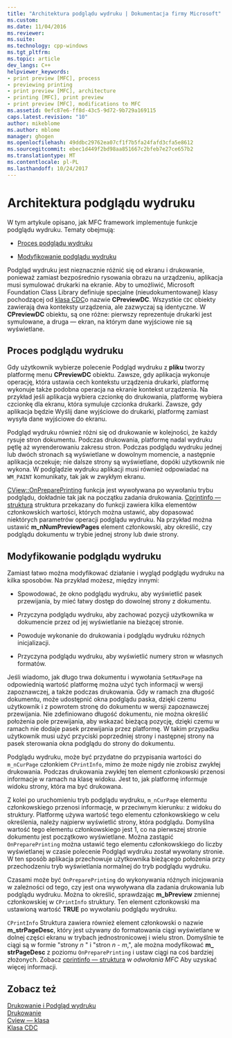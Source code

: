 ```yaml
---
title: "Architektura podglądu wydruku | Dokumentacja firmy Microsoft"
ms.custom: 
ms.date: 11/04/2016
ms.reviewer: 
ms.suite: 
ms.technology: cpp-windows
ms.tgt_pltfrm: 
ms.topic: article
dev_langs: C++
helpviewer_keywords:
- print preview [MFC], process
- previewing printing
- print preview [MFC], architecture
- printing [MFC], print preview
- print preview [MFC], modifications to MFC
ms.assetid: 0efc87e6-ff8d-43c5-9d72-9b729a169115
caps.latest.revision: "10"
author: mikeblome
ms.author: mblome
manager: ghogen
ms.openlocfilehash: 49ddbc29762ea07cf1f7b5fa24fafd3cfa5e8612
ms.sourcegitcommit: ebec1d449f2bd98aa851667c2bfeb7e27ce657b2
ms.translationtype: MT
ms.contentlocale: pl-PL
ms.lasthandoff: 10/24/2017
---
```

# <a name="print-preview-architecture"></a>Architektura podglądu wydruku
W tym artykule opisano, jak MFC framework implementuje funkcje podglądu wydruku. Tematy obejmują:  
  
-   [Proces podglądu wydruku](#_core_the_print_preview_process)  
  
-   [Modyfikowanie podglądu wydruku](#_core_modifying_print_preview)  
  
 Podgląd wydruku jest nieznacznie różnić się od ekranu i drukowanie, ponieważ zamiast bezpośrednio rysowania obrazu na urządzeniu, aplikacja musi symulować drukarki na ekranie. Aby to umożliwić, Microsoft Foundation Class Library definiuje specjalne (nieudokumentowanej) klasy pochodzącej od [klasa CDC](../mfc/reference/cdc-class.md)o nazwie **CPreviewDC**. Wszystkie `CDC` obiekty zawierają dwa konteksty urządzenia, ale zazwyczaj są identyczne. W **CPreviewDC** obiektu, są one różne: pierwszy reprezentuje drukarki jest symulowane, a druga — ekran, na którym dane wyjściowe nie są wyświetlane.  
  
##  <a name="_core_the_print_preview_process"></a>Proces podglądu wydruku  
 Gdy użytkownik wybierze polecenie Podgląd wydruku z **pliku** tworzy platformę menu **CPreviewDC** obiektu. Zawsze, gdy aplikacja wykonuje operację, która ustawia cech kontekstu urządzenia drukarki, platformę wykonuje także podobna operacja na ekranie kontekst urządzenia. Na przykład jeśli aplikacja wybiera czcionkę do drukowania, platformę wybiera czcionkę dla ekranu, która symuluje czcionka drukarki. Zawsze, gdy aplikacja będzie Wyślij dane wyjściowe do drukarki, platformę zamiast wysyła dane wyjściowe do ekranu.  
  
 Podgląd wydruku również różni się od drukowanie w kolejności, że każdy rysuje stron dokumentu. Podczas drukowania, platformę nadal wydruku pętlę aż wyrenderowaniu zakresu stron. Podczas podglądu wydruku jednej lub dwóch stronach są wyświetlane w dowolnym momencie, a następnie aplikacja oczekuje; nie dalsze strony są wyświetlane, dopóki użytkownik nie wykona. W podglądzie wydruku aplikacji musi również odpowiadać na `WM_PAINT` komunikaty, tak jak w zwykłym ekranu.  
  
 [CView::OnPreparePrinting](../mfc/reference/cview-class.md#onprepareprinting) funkcja jest wywoływana po wywołaniu trybu podglądu, dokładnie tak jak na początku zadania drukowania. [Cprintinfo — struktura](../mfc/reference/cprintinfo-structure.md) struktura przekazany do funkcji zawiera kilka elementów członkowskich wartości, których można ustawić, aby dopasować niektórych parametrów operacji podglądu wydruku. Na przykład można ustawić **m_nNumPreviewPages** element członkowski, aby określić, czy podglądu dokumentu w trybie jednej strony lub dwie strony.  
  
##  <a name="_core_modifying_print_preview"></a>Modyfikowanie podglądu wydruku  
 Zamiast łatwo można modyfikować działanie i wygląd podglądu wydruku na kilka sposobów. Na przykład możesz, między innymi:  
  
-   Spowodować, że okno podglądu wydruku, aby wyświetlić pasek przewijania, by mieć łatwy dostęp do dowolnej strony z dokumentu.  
  
-   Przyczyna podglądu wydruku, aby zachować pozycji użytkownika w dokumencie przez od jej wyświetlanie na bieżącej stronie.  
  
-   Powoduje wykonanie do drukowania i podglądu wydruku różnych inicjalizacji.  
  
-   Przyczyna podglądu wydruku, aby wyświetlić numery stron w własnych formatów.  
  
 Jeśli wiadomo, jak długo trwa dokumentu i wywołania `SetMaxPage` na odpowiednią wartość platformę można użyć tych informacji w wersji zapoznawczej, a także podczas drukowania. Gdy w ramach zna długość dokumentu, może udostępnić okna podglądu paska, dzięki czemu użytkownik i z powrotem stronę do dokumentu w wersji zapoznawczej przewijania. Nie zdefiniowano długość dokumentu, nie można określić położenia pole przewijania, aby wskazać bieżącą pozycję, dzięki czemu w ramach nie dodaje pasek przewijania przez platformę. W takim przypadku użytkownik musi użyć przyciski poprzedniej strony i następnej strony na pasek sterowania okna podglądu do strony do dokumentu.  
  
 Podglądu wydruku, może być przydatne do przypisania wartości do `m_nCurPage` członkiem `CPrintInfo`, mimo że może nigdy nie zrobisz zwykłej drukowania. Podczas drukowania zwykłej ten element członkowski przenosi informacje w ramach na klasę widoku. Jest to, jak platformę informuje widoku strony, która ma być drukowana.  
  
 Z kolei po uruchomieniu tryb podglądu wydruku, `m_nCurPage` elementu członkowskiego przenosi informacje, w przeciwnym kierunku: z widoku do struktury. Platformę używa wartość tego elementu członkowskiego w celu określenia, należy najpierw wyświetlić strony, która podglądu. Domyślna wartość tego elementu członkowskiego jest 1, co na pierwszej stronie dokumentu jest początkowo wyświetlane. Można zastąpić `OnPreparePrinting` można ustawić tego elementu członkowskiego do liczby wyświetlanej w czasie polecenie Podgląd wydruku został wywołany stronie. W ten sposób aplikacja przechowuje użytkownika bieżącego położenia przy przechodzeniu tryb wyświetlania normalnej do tryb podglądu wydruku.  
  
 Czasami może być `OnPreparePrinting` do wykonywania różnych inicjowania w zależności od tego, czy jest ona wywoływana dla zadania drukowania lub podglądu wydruku. Można to określić, sprawdzając **m_bPreview** zmiennej członkowskiej w `CPrintInfo` struktury. Ten element członkowski ma ustawioną wartość **TRUE** po wywołaniu podglądu wydruku.  
  
 `CPrintInfo` Struktura zawiera również element członkowski o nazwie **m_strPageDesc**, który jest używany do formatowania ciągi wyświetlane w dolnej części ekranu w trybach jednostronicowej i wielu stron. Domyślnie te ciągi są w formie "strony  *n* " i "stron  *n*   -  *m*,", ale można modyfikować **m_ strPageDesc** z poziomu `OnPreparePrinting` i ustaw ciągi na coś bardziej złożonych. Zobacz [cprintinfo — struktura](../mfc/reference/cprintinfo-structure.md) w *odwołania MFC* Aby uzyskać więcej informacji.  
  
## <a name="see-also"></a>Zobacz też  
 [Drukowanie i Podgląd wydruku](../mfc/printing-and-print-preview.md)   
 [Drukowanie](../mfc/printing.md)   
 [Cview — klasa](../mfc/reference/cview-class.md)   
 [Klasa CDC](../mfc/reference/cdc-class.md)
